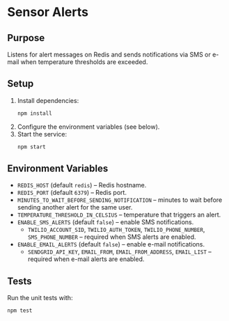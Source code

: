 # Sensor Alerts

## Purpose
Listens for alert messages on Redis and sends notifications via SMS or e-mail when temperature thresholds are exceeded.

## Setup
1. Install dependencies:
   ```bash
   npm install
   ```
2. Configure the environment variables (see below).
3. Start the service:
   ```bash
   npm start
   ```

## Environment Variables
- `REDIS_HOST` (default `redis`) – Redis hostname.
- `REDIS_PORT` (default `6379`) – Redis port.
- `MINUTES_TO_WAIT_BEFORE_SENDING_NOTIFICATION` – minutes to wait before sending another alert for the same user.
- `TEMPERATURE_THRESHOLD_IN_CELSIUS` – temperature that triggers an alert.
- `ENABLE_SMS_ALERTS` (default `false`) – enable SMS notifications.
  - `TWILIO_ACCOUNT_SID`, `TWILIO_AUTH_TOKEN`, `TWILIO_PHONE_NUMBER`, `SMS_PHONE_NUMBER` – required when SMS alerts are enabled.
- `ENABLE_EMAIL_ALERTS` (default `false`) – enable e-mail notifications.
  - `SENDGRID_API_KEY`, `EMAIL_FROM`, `EMAIL_FROM_ADDRESS`, `EMAIL_LIST` – required when e-mail alerts are enabled.

## Tests
Run the unit tests with:
```bash
npm test
```
